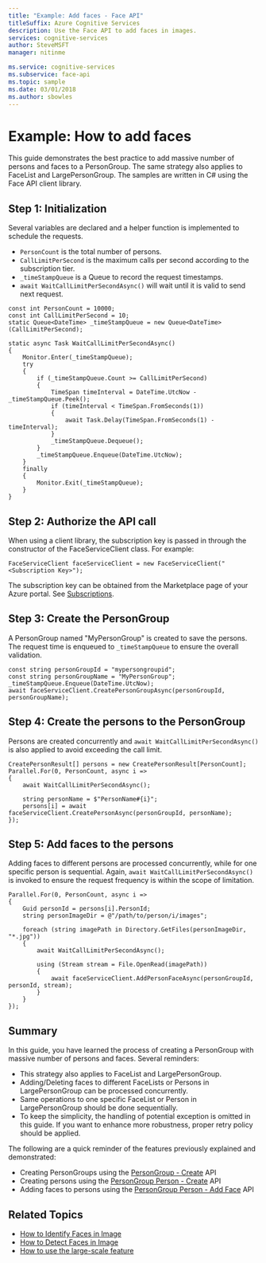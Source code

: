 ```yaml
---
title: "Example: Add faces - Face API"
titleSuffix: Azure Cognitive Services
description: Use the Face API to add faces in images.
services: cognitive-services
author: SteveMSFT
manager: nitinme

ms.service: cognitive-services
ms.subservice: face-api
ms.topic: sample
ms.date: 03/01/2018
ms.author: sbowles
---
```


# Example: How to add faces

This guide demonstrates the best practice to add massive number of persons and faces to a PersonGroup.
The same strategy also applies to FaceList and LargePersonGroup.
The samples are written in C# using the Face API client library.

## Step 1: Initialization

Several variables are declared and a helper function is implemented to schedule the requests.

- `PersonCount` is the total number of persons.
- `CallLimitPerSecond` is the maximum calls per second according to the subscription tier.
- `_timeStampQueue` is a Queue to record the request timestamps.
- `await WaitCallLimitPerSecondAsync()` will wait until it is valid to send next request.

```CSharp
const int PersonCount = 10000;
const int CallLimitPerSecond = 10;
static Queue<DateTime> _timeStampQueue = new Queue<DateTime>(CallLimitPerSecond);

static async Task WaitCallLimitPerSecondAsync()
{
    Monitor.Enter(_timeStampQueue);
    try
    {
        if (_timeStampQueue.Count >= CallLimitPerSecond)
        {
            TimeSpan timeInterval = DateTime.UtcNow - _timeStampQueue.Peek();
            if (timeInterval < TimeSpan.FromSeconds(1))
            {
                await Task.Delay(TimeSpan.FromSeconds(1) - timeInterval);
            }
            _timeStampQueue.Dequeue();
        }
        _timeStampQueue.Enqueue(DateTime.UtcNow);
    }
    finally
    {
        Monitor.Exit(_timeStampQueue);
    }
}
```

## Step 2: Authorize the API call

When using a client library, the subscription key is passed in through the constructor of the FaceServiceClient class. For example:

```CSharp
FaceServiceClient faceServiceClient = new FaceServiceClient("<Subscription Key>");
```

The subscription key can be obtained from the Marketplace page of your Azure portal. See [Subscriptions](https://www.microsoft.com/cognitive-services/en-us/sign-up).

## Step 3: Create the PersonGroup

A PersonGroup named "MyPersonGroup" is created to save the persons.
The request time is enqueued to `_timeStampQueue` to ensure the overall validation.

```CSharp
const string personGroupId = "mypersongroupid";
const string personGroupName = "MyPersonGroup";
_timeStampQueue.Enqueue(DateTime.UtcNow);
await faceServiceClient.CreatePersonGroupAsync(personGroupId, personGroupName);
```

## Step 4: Create the persons to the PersonGroup

Persons are created concurrently and `await WaitCallLimitPerSecondAsync()` is also applied to avoid exceeding the call limit.

```CSharp
CreatePersonResult[] persons = new CreatePersonResult[PersonCount];
Parallel.For(0, PersonCount, async i =>
{
    await WaitCallLimitPerSecondAsync();

    string personName = $"PersonName#{i}";
    persons[i] = await faceServiceClient.CreatePersonAsync(personGroupId, personName);
});
```

## Step 5: Add faces to the persons

Adding faces to different persons are processed concurrently, while for one specific person is sequential.
Again, `await WaitCallLimitPerSecondAsync()` is invoked to ensure the request frequency is within the scope of limitation.

```CSharp
Parallel.For(0, PersonCount, async i =>
{
    Guid personId = persons[i].PersonId;
    string personImageDir = @"/path/to/person/i/images";

    foreach (string imagePath in Directory.GetFiles(personImageDir, "*.jpg"))
    {
        await WaitCallLimitPerSecondAsync();

        using (Stream stream = File.OpenRead(imagePath))
        {
            await faceServiceClient.AddPersonFaceAsync(personGroupId, personId, stream);
        }
    }
});
```

## Summary

In this guide, you have learned the process of creating a PersonGroup with massive number of persons and faces. Several reminders:

- This strategy also applies to FaceList and LargePersonGroup.
- Adding/Deleting faces to different FaceLists or Persons in LargePersonGroup can be processed concurrently.
- Same operations to one specific FaceList or Person in LargePersonGroup should be done sequentially.
- To keep the simplicity, the handling of potential exception is omitted in this guide. If you want to enhance more robustness, proper retry policy should be applied.

The following are a quick reminder of the features previously explained and demonstrated:

- Creating PersonGroups using the [PersonGroup - Create](https://westus.dev.cognitive.microsoft.com/docs/services/563879b61984550e40cbbe8d/operations/563879b61984550f30395244) API
- Creating persons using the [PersonGroup Person - Create](https://westus.dev.cognitive.microsoft.com/docs/services/563879b61984550e40cbbe8d/operations/563879b61984550f3039523c) API
- Adding faces to persons using the [PersonGroup Person - Add Face](https://westus.dev.cognitive.microsoft.com/docs/services/563879b61984550e40cbbe8d/operations/563879b61984550f3039523b) API

## Related Topics

- [How to Identify Faces in Image](HowtoIdentifyFacesinImage.md)
- [How to Detect Faces in Image](HowtoDetectFacesinImage.md)
- [How to use the large-scale feature](how-to-use-large-scale.md)
